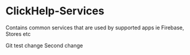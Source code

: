 # ClickHelp-Services
Contains common services that are used by supported apps ie Firebase, Stores etc

Git test change Second change